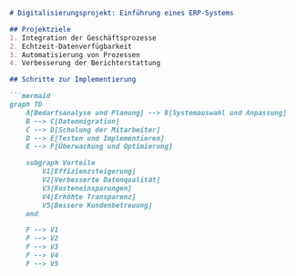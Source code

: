 ```markdown
# Digitalisierungsprojekt: Einführung eines ERP-Systems

## Projektziele
1. Integration der Geschäftsprozesse
2. Echtzeit-Datenverfügbarkeit
3. Automatisierung von Prozessen
4. Verbesserung der Berichterstattung

## Schritte zur Implementierung

```mermaid
graph TD
    A[Bedarfsanalyse und Planung] --> B[Systemauswahl und Anpassung]
    B --> C[Datenmigration]
    C --> D[Schulung der Mitarbeiter]
    D --> E[Testen und Implementieren]
    E --> F[Überwachung und Optimierung]

    subgraph Vorteile
        V1[Effizienzsteigerung]
        V2[Verbesserte Datenqualität]
        V3[Kosteneinsparungen]
        V4[Erhöhte Transparenz]
        V5[Bessere Kundenbetreuung]
    end

    F --> V1
    F --> V2
    F --> V3
    F --> V4
    F --> V5

